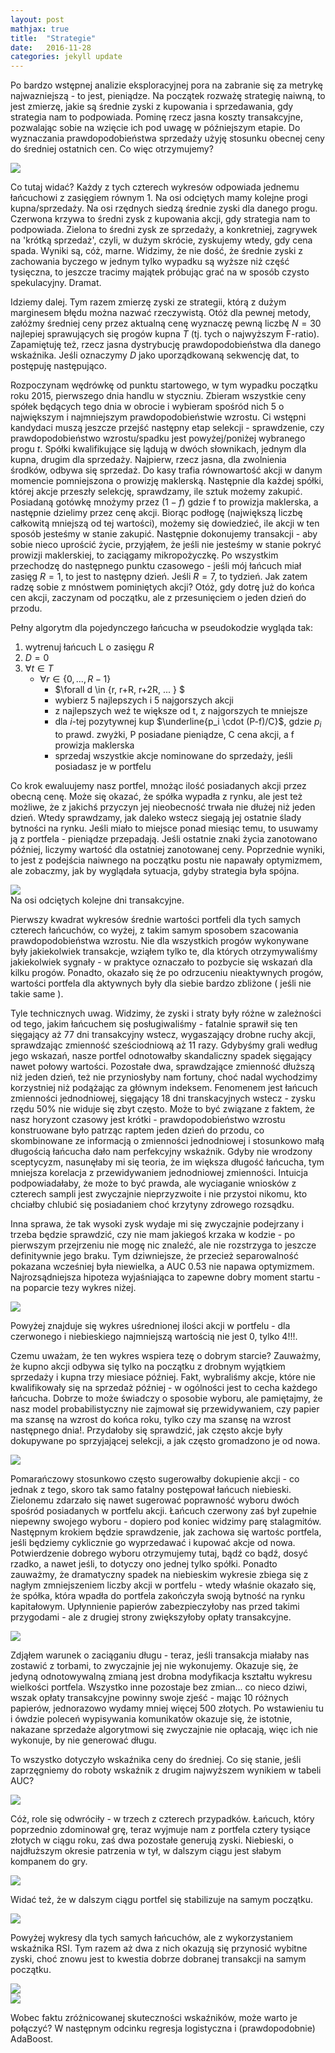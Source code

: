 ```yaml
---
layout: post
mathjax: true
title:  "Strategie"
date:   2016-11-28
categories: jekyll update
---
```


Po bardzo wstępnej analizie eksploracyjnej pora na zabranie się za metrykę najwazniejszą - to jest, pieniądze. Na początek rozważę strategię naiwną, to jest zmierzę, jakie są średnie zyski z kupowania i sprzedawania, gdy strategia nam to podpowiada. Pominę rzecz jasna koszty transakcyjne, pozwalając sobie na wzięcie ich pod uwagę w późniejszym etapie. Do wyznaczania prawdopodobieństwa sprzedaży użyję stosunku obecnej ceny do średniej ostatnich cen. Co więc otrzymujemy?

<div>
<img src="/assets/money/pobrane.png">
</div>

Co tutaj widać? Każdy z tych czterech wykresów odpowiada jednemu łańcuchowi z zasięgiem równym 1. Na osi odciętych mamy kolejne progi kupna/sprzedaży. Na osi rzędnych siedzą średnie zyski dla danego progu. Czerwona krzywa to średni zysk z kupowania akcji, gdy strategia nam to podpowiada. Zielona to średni zysk ze sprzedaży, a konkretniej, zagrywek na 'krótką sprzedaż', czyli, w dużym skrócie, zyskujemy wtedy, gdy cena spada. Wyniki są, cóż, marne. Widzimy, że nie dość, że średnie zyski z zachowania byczego w jednym tylko wypadku są wyższe niż część tysięczna, to jeszcze tracimy majątek próbując grać na w sposób czysto spekulacyjny. Dramat.

Idziemy dalej. Tym razem zmierzę zyski ze strategii, którą z dużym marginesem błędu można nazwać rzeczywistą. Otóż dla pewnej metody, załóżmy średniej ceny przez aktualną cenę wyznaczę pewną liczbę $N=30$ najlepiej sprawujących się progów kupna $T$ (tj. tych o najwyższym F-ratio). Zapamiętuję też, rzecz jasna dystrybucję prawdopodobieństwa dla danego wskaźnika. Jeśli oznaczymy $D$ jako uporządkowaną sekwencję dat, to postępuję następująco.

Rozpoczynam wędrówkę od punktu startowego, w tym wypadku początku roku 2015, pierwszego dnia handlu w styczniu. Zbieram wszystkie ceny spółek będących tego dnia w obrocie i wybieram spośród nich 5 o największym i najmniejszym prawdopodobieństwie wzrostu. Ci wstępni kandydaci muszą jeszcze przejść następny etap selekcji - sprawdzenie, czy prawdopodobieństwo wzrostu/spadku jest powyżej/poniżej wybranego progu $t$. Spółki kwalifikujące się lądują w dwóch słownikach, jednym dla kupna, drugim dla sprzedaży. Najpierw, rzecz jasna, dla zwolnienia środków, odbywa się sprzedaż. Do kasy trafia równowartość akcji w danym momencie pomniejszona o prowizję maklerską. Następnie dla każdej spółki, której akcje przeszły selekcję, sprawdzamy, ile sztuk możemy zakupić. Posiadaną gotówkę mnożymy przez $(1-f)$ gdzie f to prowizja maklerska, a następnie dzielimy przez cenę akcji. Biorąc podłogę (największą liczbę całkowitą mniejszą od tej wartości), możemy się dowiedzieć, ile akcji w ten sposób jesteśmy w stanie zakupić. Następnie dokonujemy transakcji - aby sobie nieco uprościć życie, przyjąłem, że jeśli nie jesteśmy w stanie pokryć prowizji maklerskiej, to zaciągamy mikropożyczkę. Po wszystkim przechodzę do następnego punktu czasowego - jeśli mój łańcuch miał zasięg $R=1$, to jest to następny dzień. Jeśli $R=7$, to tydzień. Jak zatem radzę sobie z mnóstwem pominiętych akcji? Otóż, gdy dotrę już do końca cen akcji, zaczynam od początku, ale z przesunięciem o jeden dzień do przodu. 

Pełny algorytm dla pojedynczego łańcucha w pseudokodzie wygląda tak:

1. wytrenuj łańcuch L o zasięgu $R$
2. $D=0$
3. $\forall t \in T$
   * $\forall r \in \{0, ..., R-1\}$
      * $\forall d \in \{r, r+R, r+2R, ... \} $
      * wybierz 5 najlepszych i 5 najgorszych akcji
      * z najlepszych weź te większe od t, z najgorszych te mniejsze
      * dla $i$-tej pozytywnej kup $\underline{p_i \cdot (P-f)/C}$, gdzie $p_i$ to prawd. zwyżki, P posiadane pieniądze, C cena akcji, a f prowizja maklerska
      * sprzedaj wszystkie akcje nominowane do sprzedaży, jeśli posiadasz je w portfelu


Co krok ewaluujemy nasz portfel, mnożąc ilość posiadanych akcji przez obecną cenę. Może się okazać, że spółka wypadła z rynku, ale jest też możliwe, że z jakichś przyczyn jej nieobecność trwała nie dłużej niż jeden dzień. Wtedy sprawdzamy, jak daleko wstecz siegają jej ostatnie ślady bytności na rynku. Jeśli miało to miejsce ponad miesiąc temu, to usuwamy ją z portfela - pieniądze przepadają. Jeśli ostatnie znaki życia zanotowano później, liczymy wartość dla ostatniej zanotowanej ceny. Poprzednie wyniki, to jest z podejścia naiwnego na początku postu nie napawały optymizmem, ale zobaczmy, jak by wyglądała sytuacja, gdyby strategia była spójna.

<div>
<img src="/assets/money/progressions.png">
</div>
Na osi odciętych kolejne dni transakcyjne. 

Pierwszy kwadrat wykresów średnie wartości portfeli dla tych samych czterech łańcuchów, co wyżej, z takim samym sposobem szacowania prawdopodobieństwa wzrostu. Nie dla wszystkich progów wykonywane były jakiekolwiek transakcje, wziąłem tylko te, dla których otrzymywaliśmy jakiekolwiek sygnały - w praktyce oznaczało to pozbycie się wskazań dla kilku progów.  Ponadto, okazało się że po odrzuceniu nieaktywnych progów, wartości portfela dla aktywnych były dla siebie bardzo zbliżone ( jeśli nie takie same ). 

Tyle technicznych uwag. Widzimy, że zyski i straty były różne w zależności od tego, jakim łańcuchem się posługiwaliśmy - fatalnie sprawił się ten sięgający aż 77 dni transakcyjny wstecz, wygaszający drobne ruchy akcji, sprawdzając zmienność sześciodniową aż 11 razy. Gdybyśmy grali według jego wskazań, nasze portfel odnotowałby skandaliczny spadek sięgający nawet połowy wartości. Pozostałe dwa, sprawdzające zmienność dłuższą niż jeden dzień, też nie przyniosłyby nam fortuny, choć nadal wychodzimy korzystniej niż podążając za głównym indeksem. Fenomenem jest łańcuch zmienności jednodniowej, sięgający 18 dni transkacyjnych wstecz - zysku rzędu 50\% nie widuje się zbyt często. Może to być związane z faktem, że nasz horyzont czasowy jest krótki - prawdopodobieństwo wzrostu konstruowane było patrząc raptem jeden dzień do przodu, co skombinowane ze informacją o zmienności jednodniowej i stosunkowo małą długością łańcucha dało nam perfekcyjny wskaźnik. Gdyby nie wrodzony sceptycyzm, nasunęłaby mi się teoria, że im większa długość łańcucha, tym mniejsza korelacja z przewidywaniem jednodniowej zmienności. Intuicja podpowiadałaby, że może to być prawda, ale wyciaganie wniosków z czterech sampli jest zwyczajnie nieprzyzwoite i nie przystoi nikomu, kto chciałby chlubić się posiadaniem choć krzytyny zdrowego rozsądku. 

Inna sprawa, że tak wysoki zysk wydaje mi się zwyczajnie podejrzany i trzeba będzie sprawdzić, czy nie mam jakiegoś krzaka w kodzie - po pierwszym przejrzeniu nie mogę nic znaleźć, ale nie rozstrzyga to jeszcze definitywnie jego braku. Tym dziwniejsze, że przecież separowalność pokazana wcześniej była niewielka, a AUC 0.53 nie napawa optymizmem. Najrozsądniejsza hipoteza wyjaśniająca to zapewne dobry moment startu - na poparcie tezy wykres niżej.

<div>
<img src="/assets/money/nrs.png">
</div>

Powyżej znajduje się wykres uśrednionej ilości akcji w portfelu - dla czerwonego i niebieskiego najmniejszą wartością nie jest 0, tylko 4!!!. 

Czemu uważam, że ten wykres wspiera tezę o dobrym starcie? Zauważmy, że kupno akcji odbywa się tylko na początku z drobnym wyjątkiem sprzedaży i kupna trzy miesiace później. Fakt, wybraliśmy akcje, które nie kwalifikowały się na sprzedaż później - w ogólności jest to cecha każdego łańcucha. Dobrze to może świadczy o sposobie wyboru, ale pamiętajmy, że nasz model probabilistyczny nie zajmował się przewidywaniem, czy papier ma szansę na wzrost do końca roku, tylko czy ma szansę na wzrost następnego dnia!. Przydałoby się sprawdzić, jak często akcje były dokupywane po sprzyjającej selekcji, a jak często gromadzono je od nowa.

<div>
<img src="/assets/money/rebuys.png">
</div>

Pomarańczowy stosunkowo często sugerowałby dokupienie akcji - co jednak z tego, skoro tak samo fatalny postępował łańcuch niebieski. Zielonemu zdarzało się nawet sugerować poprawność wyboru dwóch spośród posiadanych w portfelu akcji. Łańcuch czerwony zaś był zupełnie niepewny swojego wyboru - dopiero pod koniec widzimy parę stalagmitów. Następnym krokiem będzie sprawdzenie, jak zachowa się wartośc portfela, jeśli będziemy cyklicznie go wyprzedawać i kupować akcje od nowa. Potwierdzenie dobrego wyboru otrzymujemy tutaj, bądź co bądź, dosyć rzadko, a nawet jeśli, to dotyczy ono jednej tylko spółki. Ponadto zauważmy, że dramatyczny spadek na niebieskim wykresie zbiega się z nagłym zmniejszeniem liczby akcji w portfelu - wtedy właśnie okazało się, że spółka, która wpadła do portfela zakończyła swoją bytność na rynku kapitałowym. Upłynnienie papierów zabezpieczyłoby nas przed takimi przygodami - ale z drugiej strony zwiększyłoby opłaty transakcyjne.

<div>
<img src="/assets/money/sprzedaz.png">
</div>

Zdjąłem warunek o zaciąganiu długu - teraz, jeśli transakcja miałaby nas zostawić z torbami, to zwyczajnie jej nie wykonujemy. Okazuje się, że jedyną odnotowywalną zmianą jest drobna modyfikacja kształtu wykresu wielkości portfela. Wszystko inne pozostaje bez zmian... co nieco dziwi, wszak opłaty transakcyjne powinny swoje zjeść - mając 10 różnych papierów, jednorazowo wydamy mniej więcej 500 złotych. Po wstawieniu tu i ówdzie poleceń wypisywania komunikatów okazuje się, że istotnie, nakazane sprzedaże algorytmowi się zwyczajnie nie opłacają, więc ich nie wykonuje, by nie generować długu.

To wszystko dotyczyło wskaźnika ceny do średniej. Co się stanie, jeśli zaprzęgniemy do roboty wskaźnik z drugim najwyższem wynikiem w tabeli AUC?

<div>
<img src="/assets/money/treynor.png">
</div>

Cóż, role się odwróciły - w trzech z czterech przypadków. Łańcuch, który poprzednio zdominował grę, teraz wyjmuje nam z portfela cztery tysiące złotych w ciągu roku, zaś dwa pozostałe generują zyski. Niebieski, o najdłuższym okresie patrzenia w tył, w dalszym ciągu jest słabym kompanem do gry.

<div>
<img src="/assets/money/treynornr.png">
</div>

Widać też, że w dalszym ciągu portfel się stabilizuje na samym początku. 

<div>
<img src="/assets/money/RSI.png">
</div>

Powyżej wykresy dla tych samych łańcuchów, ale z wykorzystaniem wskaźnika RSI. Tym razem aż dwa z nich okazują się przynosić wybitne zyski, choć znowu jest to kwestia dobrze dobranej transakcji na samym początku.

<div>
<img src="/assets/money/RSInr.png">
</div>

<div>
<img src="/assets/money/RSIrebuy.png">
</div>


Wobec faktu zróżnicowanej skuteczności wskaźników, może warto je połączyć? W następnym odcinku regresja logistyczna i (prawdopodobnie) AdaBoost.



